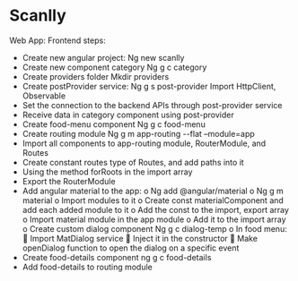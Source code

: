 # Scanlly
Web App:
Frontend steps:
-	Create new angular project:
Ng new scanlly
-	Create new component category
Ng g c category
-	Create providers folder
Mkdir providers
-	Create postProvider service:
Ng g s post-provider
Import HttpClient, Observable
-	Set the connection to the backend APIs through post-provider service
-	Receive data in category component using post-provider
-	Create food-menu component 
Ng g c food-menu
-	Create routing module 
Ng g m app-routing --flat –module=app
-	Import all components to app-routing module, RouterModule, and Routes 
-	Create constant routes type of Routes, and add paths into it
-	Using the method forRoots in the import array
-	Export the RouterModule
-	Add angular material to the app:
o	Ng add @angular/material
o	Ng g m material
o	Import modules to it
o	Create const materialComponent and add each added module to it 
o	Add the const to the import, export array
o	Import material module in the app module 
o	Add it to the import array
o	Create custom dialog component 
Ng g c dialog-temp
o	In food menu:
	Import MatDialog service 
	Inject it in the constructor 
	Make openDialog function to open the dialog on a specific event
-	Create food-details component 
ng g c food-details
-	Add food-details to routing module


